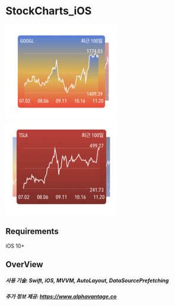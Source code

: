 # StockCharts_iOS

<img src="StockCharts_iOS_1.png" width="300">

<img src="StockCharts_iOS_2.png" width="300">

## Requirements
iOS 10+


## OverView

##### 사용 기술: Swift, iOS, MVVM, AutoLayout, DataSourcePrefetching

##### 주가 정보 제공: https://www.alphavantage.co

